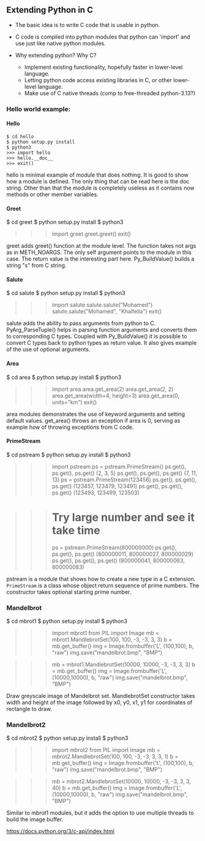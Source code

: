 ## Extending Python in C

- The basic idea is to write C code that is usable in python.
- C code is compiled into python modules that python can 'import' and use
  just like native python modules.

- Why extending python? Why C?
  - Implement existing functionality, hopefully faster in lower-level language.
  - Letting python code access existing libraries in C, or other lower-level language.
  - Make use of C native threads (comp to free-threaded python-3.13?)



### Hello world example:

#### Hello

```
$ cd hello
$ python setup.py install
$ python3
>>> import hello
>>> hello.__doc__
>>> exit()
```

hello is minimal example of module that does nothing. It is good to show how a module
is defined. The only thing that can be read here is the doc string. Other than that
the module is completely useless as it contains now methods or other member variables.


#### Greet

$ cd greet
$ python setup.py install
$ python3
>>> import greet
>>> greet.greet()
>>> exit()

greet adds greet() function at the module level. The function takes not args as in
METH_NOARGS. The only self argument points to the module in this case. The return
value is the interesting part here. Py_BuildValue() builds a string "s" from C string.


#### Salute

$ cd salute
$ python setup.py install
$ python3
>>> import salute
>>> salute.salute("Mohamed")
>>> salute.salute("Mohamed", "Khalfella")
>>> exit()

salute adds the ability to pass arguments from python to C. PyArg_ParseTuple() helps
in parsing function arguments and converts them to corresponding C types. Coupled
with Py_BuildValue() it is possible to convert C types back to python types as return
value. It also gives example of the use of optional arguments.

#### Area

$ cd area
$ python setup.py install
$ python3
>>> import area
>>> area.get_area(2)
>>> area.get_area(2, 2)
>>> area.get_area(width=4, height=3)
>>> area.get_area(0, units="km")
>>> exit()

area modules demonstrates the use of keyword arguments and setting default values. get_area() throws an exception if area is 0, serving as example how of throwing exceptions from C code.

#### PrimeStream

$ cd pstream
$ python setup.py install
$ python3
>>> import pstream
>>> ps = pstream.PrimeStream()
>>> ps.get(), ps.get(), ps.get()
(2, 3, 5)
>>> ps.get(), ps.get(), ps.get()
(7, 11, 13)
>>> ps = pstream.PrimeStream(123456)
>>> ps.get(), ps.get(), ps.get()
(123457, 123479, 123491)
>>> ps.get(), ps.get(), ps.get()
(123493, 123499, 123503)

>>> # Try large number and see it take time
>>> ps = pstream.PrimeStream(800000000)
>>> ps.get(), ps.get(), ps.get()
(800000011, 800000027, 800000029)
>>> ps.get(), ps.get(), ps.get()
(800000041, 800000063, 800000083)
>>>

pstream is a module that shows how to create a new type in a C extension. `PrimeStream` is a class whose object return sequence of prime numbers. The constructor takes optional starting prime number.


### Mandelbrot

$ cd mbrot1
$ python setup.py install
$ python3
>>> import mbrot1
>>> from PIL import Image
>>> mb = mbrot1.MandlebrotSet(100, 100, -3, -3, 3, 3)
>>> b = mb.get_buffer()
>>> img = Image.frombuffer('L', (100,100), b, "raw")
>>> img.save("mandelbrot.bmp", "BMP")

>>> mb = mbrot1.MandlebrotSet(10000, 10000, -3, -3, 3, 3)
>>> b = mb.get_buffer()
>>> img = Image.frombuffer('L', (10000,10000), b, "raw")
>>> img.save("mandelbrot.bmp", "BMP")

Draw greyscale image of Mandelbrot set. MandlebrotSet constructor takes width and height of the image followed by x0, y0, x1, y1 for coordinates of rectangle to draw.


### Mandelbrot2

$ cd mbrot2
$ python setup.py install
$ python3
>>> import mbrot2
>>> from PIL import Image
>>> mb = mbrot2.MandlebrotSet(100, 100, -3, -3, 3, 3, 1)
>>> b = mb.get_buffer()
>>> img = Image.frombuffer('L', (100,100), b, "raw")
>>> img.save("mandelbrot.bmp", "BMP")

>>> mb = mbrot2.MandlebrotSet(10000, 10000, -3, -3, 3, 3, 40)
>>> b = mb.get_buffer()
>>> img = Image.frombuffer('L', (10000,10000), b, "raw")
>>> img.save("mandelbrot.bmp", "BMP")


Similar to mbrot1 modules, but it adds the option to use multiple threads to build the image buffer.


https://docs.python.org/3/c-api/index.html

